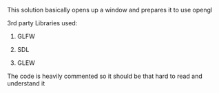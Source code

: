 This solution basically opens up a window and prepares it to use opengl

3rd party Libraries used:

1) GLFW

2) SDL

3) GLEW

The code is heavily commented so it should be that hard to read and understand it

